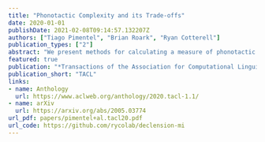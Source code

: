 ```yaml
---
title: "Phonotactic Complexity and its Trade-offs"
date: 2020-01-01
publishDate: 2021-02-08T09:14:57.132207Z
authors: ["Tiago Pimentel", "Brian Roark", "Ryan Cotterell"]
publication_types: ["2"]
abstract: "We present methods for calculating a measure of phonotactic complexity—bits per phoneme—that permits a straightforward cross-linguistic comparison. When given a word, represented as a sequence of phonemic segments such as symbols in the international phonetic alphabet, and a statistical model trained on a sample of word types from the language, we can approximately measure bits per phoneme using the negative log-probability of that word under the model. This simple measure allows us to compare the entropy across languages, giving insight into how complex a language’s phonotactics are. Using a collection of 1016 basic concept words across 106 languages, we demonstrate a very strong negative correlation of −0.74 between bits per phoneme and the average length of words."
featured: true
publication: "*Transactions of the Association for Computational Linguistics*"
publication_short: "TACL"
links:
- name: Anthology
  url: https://www.aclweb.org/anthology/2020.tacl-1.1/
- name: arXiv
  url: https://arxiv.org/abs/2005.03774
url_pdf: papers/pimentel+al.tacl20.pdf
url_code: https://github.com/rycolab/declension-mi
---
```



